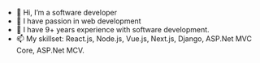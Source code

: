 - 👋 Hi, I’m a software developer
- 👀 I have passion in web development
- 🌱 I have 9+ years experience with software development.
- 📫 My skillset: React.js, Node.js, Vue.js, Next.js, Django, ASP.Net MVC Core, ASP.Net MCV.

<!---
kadin-he/kadin-he is a ✨ special ✨ repository because its `README.md` (this file) appears on your GitHub profile.
You can click the Preview link to take a look at your changes.
--->
